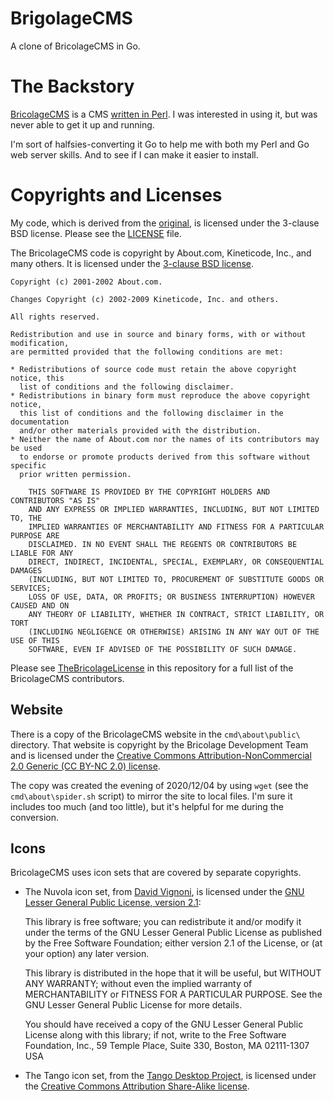 # BrigolageCMS
A clone of BricolageCMS in Go.

# The Backstory
[BricolageCMS](https://bricolagecms.org) is a CMS [written in Perl](https://github.com/bricoleurs/bricolage).
I was interested in using it, but was never able to get it up and running.

I'm sort of halfsies-converting it Go to help me with both my Perl and Go web server skills.
And to see if I can make it easier to install.

# Copyrights and Licenses
My code, which is derived from the
[original](https://github.com/bricoleurs/bricolage),
is licensed under the 3-clause BSD license.
Please see the [LICENSE](LICENSE) file.

The BricolageCMS code is copyright by About.com, Kineticode, Inc., and many others.
It is licensed under the [3-clause BSD license](https://opensource.org/licenses/BSD-3-Clause).

    Copyright (c) 2001-2002 About.com.

    Changes Copyright (c) 2002-2009 Kineticode, Inc. and others.

    All rights reserved.
    
    Redistribution and use in source and binary forms, with or without modification,
    are permitted provided that the following conditions are met:
    
    * Redistributions of source code must retain the above copyright notice, this
      list of conditions and the following disclaimer.
    * Redistributions in binary form must reproduce the above copyright notice,
      this list of conditions and the following disclaimer in the documentation
      and/or other materials provided with the distribution.
    * Neither the name of About.com nor the names of its contributors may be used
      to endorse or promote products derived from this software without specific
      prior written permission.
    
        THIS SOFTWARE IS PROVIDED BY THE COPYRIGHT HOLDERS AND CONTRIBUTORS "AS IS"  
        AND ANY EXPRESS OR IMPLIED WARRANTIES, INCLUDING, BUT NOT LIMITED TO, THE  
        IMPLIED WARRANTIES OF MERCHANTABILITY AND FITNESS FOR A PARTICULAR PURPOSE ARE  
        DISCLAIMED. IN NO EVENT SHALL THE REGENTS OR CONTRIBUTORS BE LIABLE FOR ANY  
        DIRECT, INDIRECT, INCIDENTAL, SPECIAL, EXEMPLARY, OR CONSEQUENTIAL DAMAGES  
        (INCLUDING, BUT NOT LIMITED TO, PROCUREMENT OF SUBSTITUTE GOODS OR SERVICES;  
        LOSS OF USE, DATA, OR PROFITS; OR BUSINESS INTERRUPTION) HOWEVER CAUSED AND ON  
        ANY THEORY OF LIABILITY, WHETHER IN CONTRACT, STRICT LIABILITY, OR TORT  
        (INCLUDING NEGLIGENCE OR OTHERWISE) ARISING IN ANY WAY OUT OF THE USE OF THIS  
        SOFTWARE, EVEN IF ADVISED OF THE POSSIBILITY OF SUCH DAMAGE.  

Please see
[TheBricolageLicense](cmd/about/static/TheBricolageLicense)
in this repository for a full list of the BricolageCMS contributors.

## Website
There is a copy of the BricolageCMS website in the `cmd\about\public\` directory.
That website is copyright by the Bricolage Development Team and is licensed under the
[Creative Commons Attribution-NonCommercial 2.0 Generic (CC BY-NC 2.0) license](https://creativecommons.org/licenses/by-nc/2.0/legalcode).

The copy was created the evening of 2020/12/04 by using `wget` (see the `cmd\about\spider.sh` script) to mirror the site to local files.
I'm sure it includes too much (and too little), but it's helpful for me during the conversion.

## Icons
BricolageCMS uses icon sets that are covered by separate copyrights.

* The Nuvola icon set,
from [David Vignoni](http://icon-king.com),
is licensed under the
[GNU Lesser General Public License, version 2.1](https://www.gnu.org/licenses/old-licenses/lgpl-2.1.en.html):

    This library is free software; you can redistribute it and/or
    modify it under the terms of the GNU Lesser General Public
    License as published by the Free Software Foundation; either
    version 2.1 of the License, or (at your option) any later version.

    This library is distributed in the hope that it will be useful,
    but WITHOUT ANY WARRANTY; without even the implied warranty of
    MERCHANTABILITY or FITNESS FOR A PARTICULAR PURPOSE.  See the GNU
    Lesser General Public License for more details.

    You should have received a copy of the GNU Lesser General Public
    License along with this library; if not, write to the Free Software
    Foundation, Inc., 59 Temple Place, Suite 330, Boston, MA  02111-1307  USA

* The Tango icon set,
from the [Tango Desktop Project](http://tango.freedesktop.org),
is licensed under the
[Creative Commons Attribution Share-Alike license](http://creativecommons.org/licenses/by-sa/2.5/).


